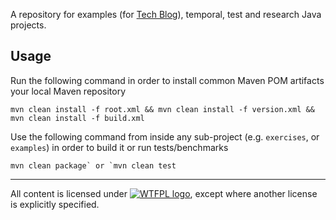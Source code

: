 A repository for examples (for [Tech Blog](https://sites.google.com/site/aboutmale/techblog)), temporal, test and research Java projects.

## Usage

Run the following command in order to install common Maven POM artifacts your local Maven repository  
```
mvn clean install -f root.xml && mvn clean install -f version.xml && mvn clean install -f build.xml
```

Use the following command from inside any sub-project (e.g. `exercises`, or `examples`) in order to build it or run tests/benchmarks 
```
mvn clean package` or `mvn clean test
``` 

---

All content is licensed under [![WTFPL logo](http://www.wtfpl.net/wp-content/uploads/2012/12/wtfpl-badge-2.png)](http://www.wtfpl.net/), except where another license is explicitly specified.